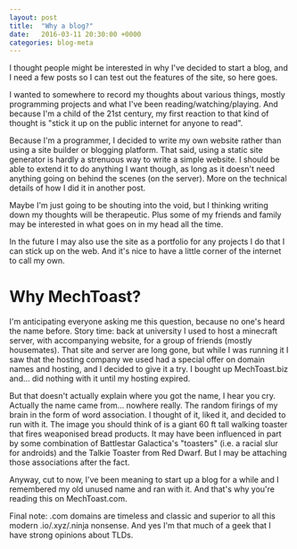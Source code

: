 ```yaml
---
layout: post
title:  "Why a blog?"
date:   2016-03-11 20:30:00 +0000
categories: blog-meta
---
```


I thought people might be interested in why I've decided to
start a blog, and I need a few posts so I can test out the features of
the site, so here goes.

I wanted to somewhere to record my thoughts about various things,
mostly programming projects and what I've been
reading/watching/playing. And because I'm a child of the 21st century,
my first reaction to that kind of thought is "stick it up on the
public internet for anyone to read".

Because I'm a programmer, I decided to write my own website rather
than using a site builder or blogging platform. That said, using a
static site generator is hardly a strenuous way to write a simple
website. I should be able to extend it to do anything I want though,
as long as it doesn't need anything going on behind the scenes (on the
server). More on the technical details of how I did it in another
post.

Maybe I'm just going to be shouting into the void, but I thinking
writing down my thoughts will be therapeutic. Plus some of my friends
and family may be interested in what goes on in my head all the time.

In the future I may also use the site as a portfolio for any projects
I do that I can stick up on the web. And it's nice to have a little
corner of the internet to call my own.

Why MechToast?
==============

I'm anticipating everyone asking me this question, because no one's
heard the name before. Story time: back at university I used to host a
minecraft server, with accompanying website, for a group of friends
(mostly housemates). That site and server are long gone, but while I
was running it I saw that the hosting company we used had a special
offer on domain names and hosting, and I decided to give it a try. I
bought up MechToast.biz and... did nothing with it until my hosting
expired.

But that doesn't actually explain where you got the name, I hear you
cry. Actually the name came from... nowhere really. The random firings
of my brain in the form of word association. I thought of it, liked
it, and decided to run with it. The image you should think of is a
giant 60 ft tall walking toaster that fires weaponised bread
products. It may have been influenced in part by some combination of
Battlestar Galactica's "toasters" (i.e. a racial slur for androids)
and the Talkie Toaster from Red Dwarf. But I may be attaching those
associations after the fact.

Anyway, cut to now, I've been meaning to start up a blog for a while
and I remembered my old unused name and ran with it. And that's why
you're reading this on MechToast.com.

Final note: .com domains are timeless and classic and superior to all
this modern .io/.xyz/.ninja nonsense. And yes I'm that much of a geek
that I have strong opinions about TLDs.